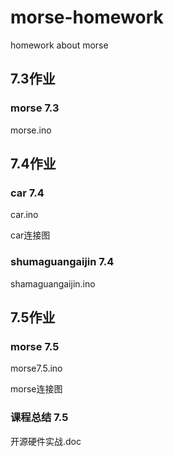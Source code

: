 # morse-homework

homework about morse

## 7.3作业

### morse 7.3

morse.ino

## 7.4作业

### car 7.4

car.ino

car连接图

### shumaguangaijin  7.4
shamaguangaijin.ino

## 7.5作业

### morse 7.5

morse7.5.ino

morse连接图

### 课程总结  7.5

开源硬件实战.doc

